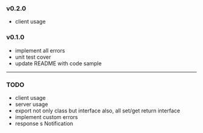 ### v0.2.0

- client usage

### v0.1.0

- implement all errors
- unit test cover
- update README with code sample

---

### TODO

- client usage
- server usage
- export not only class but interface also, all set/get return interface
- implement custom errors
- response s Notification
